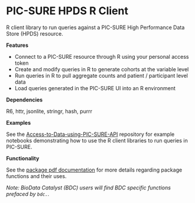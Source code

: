 # PIC-SURE HPDS R Client

R client library to run queries against a PIC-SURE High Performance Data Store (HPDS) resource.

**Features**

- Connect to a PIC-SURE resource through R using your personal access token
- Create and modify queries in R to generate cohorts at the variable level
- Run queries in R to pull aggregate counts and patient / participant level data
- Load queries generated in the PIC-SURE UI into an R environment

**Dependencies**

R6, httr, jsonlite, stringr, hash, purrr

**Examples**

See the [Access-to-Data-using-PIC-SURE-API](https://github.com/hms-dbmi/Access-to-Data-using-PIC-SURE-API) repository for example notebooks demonstrating how to use the R client libraries to run queries in PIC-SURE.

**Functionality**

See the [package pdf documentation](https://github.com/hms-dbmi/pic-sure-r-adapter-hpds/blob/readme/picsure_1.1.1.pdf) for more details regarding package functions and their uses.

*Note: BioData Catalyst (BDC) users will find BDC specific functions prefaced by `bdc.`.*
